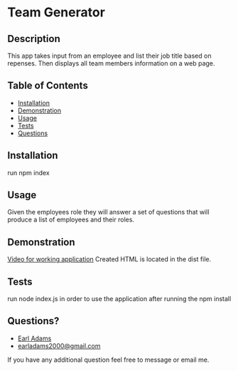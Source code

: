 # Team Generator                
       
## Description
 This app takes input from an employee and list their job title based on repenses. Then displays all team members information on a web page.

## Table of Contents
 * [Installation](#installation)
 * [Demonstration](#demonstration)
 * [Usage](#usage)
 * [Tests](#tests)
 * [Questions](#questions)
        
        
## Installation
run npm index
        
        
## Usage
 Given the employees role they will answer a set of questions that will produce a list of employees and their roles.
   
   
## Demonstration
 [Video for working application](https://drive.google.com/file/d/1Curbx-jfHpvc9JFsaIeVjkX1WBv7q03p/view?usp=sharing)
       Created HTML is located in the dist file. 

## Tests
 run node index.js in order to use the application after running the npm install
        
## Questions?
* [Earl Adams](https://github.com/Bballplayer33)
* earladams2000@gmail.com
        
 If you have any additional question feel free to message or email me.
